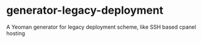 # generator-legacy-deployment
A Yeoman generator for legacy deployment scheme, like SSH based cpanel hosting
